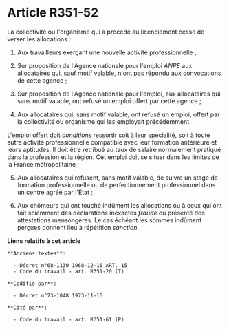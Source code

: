 # Article R351-52

La collectivité ou l'organisme qui a procédé au licenciement cesse de verser les allocations :

1. Aux travailleurs exerçant une nouvelle activité professionnelle ;

2. Sur proposition de l'Agence nationale pour l'emploi *ANPE* aux allocataires qui, sauf motif valable, n'ont pas répondu aux
convocations de cette agence ;

3. Sur proposition de l'Agence nationale pour l'emploi, aux allocataires qui sans motif valable, ont refusé un emploi offert
par cette agence ;

4. Aux allocataires qui, sans motif valable, ont refusé un emploi, offert par la collectivité ou organisme qui les employait
précédemment.

L'emploi offert doit *conditions* ressortir soit à leur spécialité, soit à toute autre activité professionnelle compatible
avec leur formation antérieure et leurs aptitudes. Il doit être rétribué au taux de salaire normalement pratiqué dans la
profession et la région. Cet emploi doit se situer dans les limites de la France métropolitaine ;

5. Aux allocataires qui refusent, sans motif valable, de suivre un stage de formation professionnelle ou de perfectionnement
professionnel dans un centre agréé par l'Etat ;

6. Aux chômeurs qui ont touché indûment les allocations ou à ceux qui ont fait sciemment des déclarations inexactes *fraude*
ou présenté des attestations mensongères. Le cas échéant les sommes indûment perçues donnent lieu à répétition *sanction*.

**Liens relatifs à cet article**

	**Anciens textes**:

	  - Décret n°68-1130 1968-12-16 ART. 15
	  - Code du travail - art. R351-20 (T)

	**Codifié par**:

	  - Décret n°73-1048 1973-11-15

	**Cité par**:

	  - Code du travail - art. R351-61 (P)
